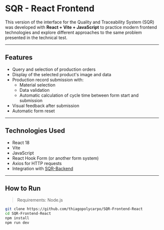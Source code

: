 # SQR - React Frontend

This version of the interface for the Quality and Traceability System (SQR) was developed with **React + Vite + JavaScript** to practice modern frontend technologies and explore different approaches to the same problem presented in the technical test.

---

## Features

- Query and selection of production orders
- Display of the selected product's image and data
- Production record submission with:
  - Material selection
  - Data validation
  - Automatic calculation of cycle time between form start and submission
- Visual feedback after submission
- Automatic form reset

---

## Technologies Used

- React 18
- Vite
- JavaScript
- React Hook Form (or another form system)
- Axios for HTTP requests
- Integration with [SQR-Backend](https://github.com/thiagopolycarpo/SQR-Backend)

---

## How to Run

> Requirements: Node.js

```bash
git clone https://github.com/thiagopolycarpo/SQR-Frontend-React
cd SQR-Frontend-React
npm install
npm run dev
```
